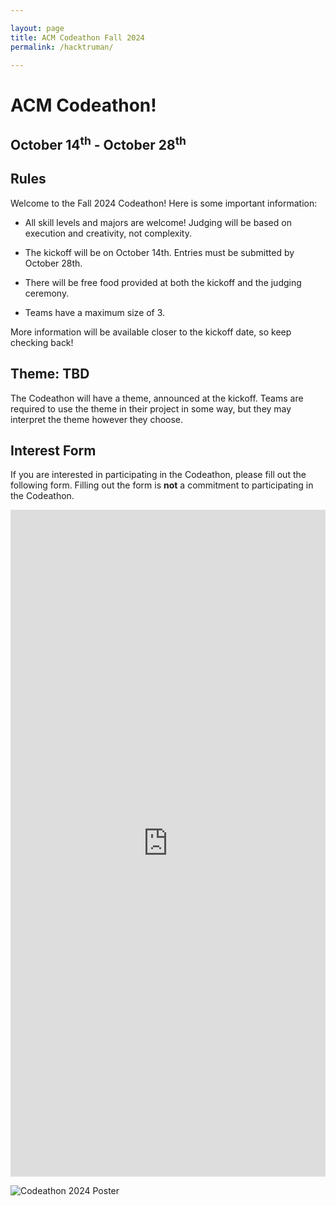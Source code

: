 ```yaml
---

layout: page
title: ACM Codeathon Fall 2024
permalink: /hacktruman/

---
```


# ACM Codeathon!

## October 14<sup>th</sup> - October 28<sup>th</sup>

## Rules

Welcome to the Fall 2024 Codeathon! Here is some important information: 

* All skill levels and majors are welcome! Judging will be based on execution and creativity, not complexity.

* The kickoff will be on October 14th. Entries must be submitted by October 28th.  

* There will be free food provided at both the kickoff and the judging ceremony. 

* Teams have a maximum size of 3. 

More information will be available closer to the kickoff date, so keep checking back! 

## Theme: TBD

The Codeathon will have a theme, announced at the kickoff. Teams are required to use the theme in their project in some way, but they may interpret the theme however they choose. 


## Interest Form

If you are interested in participating in the Codeathon, please fill out the following form. Filling out the form is **not** a commitment to participating in the Codeathon. 

<iframe src="https://docs.google.com/forms/d/e/1FAIpQLScIM4HGXZ-8UNUoMSpN8iEjjzb6z-Ado-xMkyV-NZ3caPP6EA/viewform?embedded=true" width="100%" height="1067" frameborder="0" marginheight="0" marginwidth="0">Loading…</iframe>


![Codeathon 2024 Poster]({{site.baseurl}}/assets/hackathon/CodeathonPosterFull.png)



[Interest]: https://docs.google.com/forms/d/e/1FAIpQLScIM4HGXZ-8UNUoMSpN8iEjjzb6z-Ado-xMkyV-NZ3caPP6EA/viewform?usp=sf_link
[Rubric]: {{site.baseurl}}/assets/hackathon/ACMHackathonInformation2023.pdf
[Submit]: https://forms.gle/BxQ8EGFBUMRZR3D48